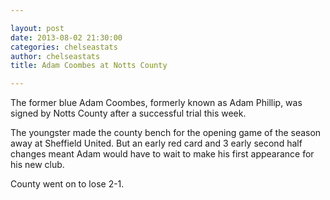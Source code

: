 ```yaml
---

layout: post 
date: 2013-08-02 21:30:00
categories: chelseastats
author: chelseastats
title: Adam Coombes at Notts County

--- 
```


The former blue Adam Coombes, formerly known as Adam Phillip, was signed by Notts County after a successful trial this week.

The youngster made the county bench for the opening game of the season away at Sheffield United. But an early red card and 3 early second half changes meant Adam would have to wait to make his first appearance for his new club.

County went on to lose 2-1.
